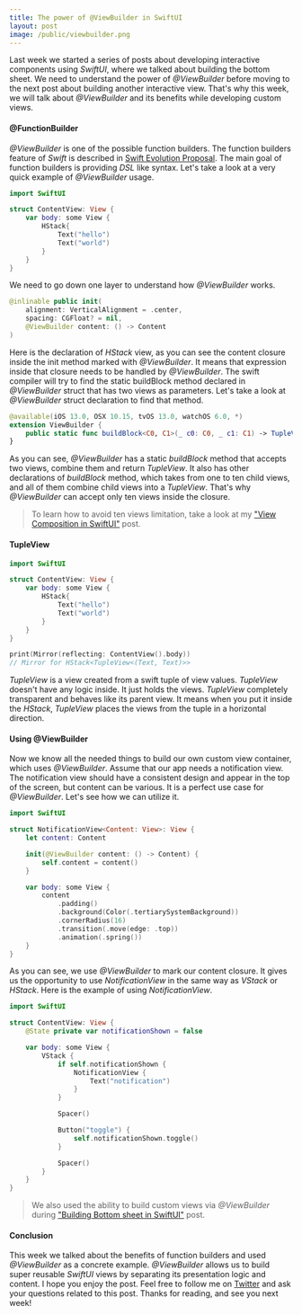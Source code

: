 ```yaml
---
title: The power of @ViewBuilder in SwiftUI
layout: post
image: /public/viewbuilder.png
---
```


Last week we started a series of posts about developing interactive components using *SwiftUI*, where we talked about building the bottom sheet. We need to understand the power of *@ViewBuilder* before moving to the next post about building another interactive view. That's why this week, we will talk about *@ViewBuilder* and its benefits while developing custom views.

#### @FunctionBuilder
*@ViewBuilder* is one of the possible function builders. The function builders feature of *Swift* is described in [Swift Evolution Proposal](https://github.com/apple/swift-evolution/blob/9992cf3c11c2d5e0ea20bee98657d93902d5b174/proposals/XXXX-function-builders.md). The main goal of function builders is providing *DSL* like syntax. Let's take a look at a very quick example of *@ViewBuilder* usage.

```swift
import SwiftUI

struct ContentView: View {
    var body: some View {
        HStack{
            Text("hello")
            Text("world")
        }
    }
}
```

We need to go down one layer to understand how *@ViewBuilder* works.

```swift
@inlinable public init(
    alignment: VerticalAlignment = .center,
    spacing: CGFloat? = nil,
    @ViewBuilder content: () -> Content
)
```

Here is the declaration of *HStack* view, as you can see the content closure inside the init method marked with *@ViewBuilder*. It means that expression inside that closure needs to be handled by *@ViewBuilder*. The swift compiler will try to find the static buildBlock method declared in *@ViewBuilder* struct that has two views as parameters. Let's take a look at *@ViewBuilder* struct declaration to find that method.

```swift
@available(iOS 13.0, OSX 10.15, tvOS 13.0, watchOS 6.0, *)
extension ViewBuilder {
    public static func buildBlock<C0, C1>(_ c0: C0, _ c1: C1) -> TupleView<(C0, C1)> where C0 : View, C1 : View
}
```

As you can see, *@ViewBuilder* has a static *buildBlock* method that accepts two views, combine them and return *TupleView*. It also has other declarations of *buildBlock* method, which takes from one to ten child views, and all of them combine child views into a *TupleView*. That's why *@ViewBuilder* can accept only ten views inside the closure.

> To learn how to avoid ten views limitation, take a look at my ["View Composition in SwiftUI"](/2019/10/30/view-composition-in-swiftui/) post.

#### TupleView
```swift
import SwiftUI

struct ContentView: View {
    var body: some View {
        HStack{
            Text("hello")
            Text("world")
        }
    }
}

print(Mirror(reflecting: ContentView().body))
// Mirror for HStack<TupleView<(Text, Text)>>
```

*TupleView* is a view created from a swift tuple of view values. *TupleView* doesn't have any logic inside. It just holds the views. *TupleView* completely transparent and behaves like its parent view. It means when you put it inside the *HStack*, *TupleView* places the views from the tuple in a horizontal direction.

#### Using @ViewBuilder
Now we know all the needed things to build our own custom view container, which uses *@ViewBuilder*. Assume that our app needs a notification view. The notification view should have a consistent design and appear in the top of the screen, but content can be various. It is a perfect use case for *@ViewBuilder*. Let's see how we can utilize it.

```swift
import SwiftUI

struct NotificationView<Content: View>: View {
    let content: Content

    init(@ViewBuilder content: () -> Content) {
        self.content = content()
    }

    var body: some View {
        content
            .padding()
            .background(Color(.tertiarySystemBackground))
            .cornerRadius(16)
            .transition(.move(edge: .top))
            .animation(.spring())
    }
}
```

As you can see, we use *@ViewBuilder* to mark our content closure. It gives us the opportunity to use *NotificationView* in the same way as *VStack* or *HStack*. Here is the example of using *NotificationView*.

```swift
import SwiftUI

struct ContentView: View {
    @State private var notificationShown = false

    var body: some View {
        VStack {
            if self.notificationShown {
                NotificationView {
                    Text("notification")
                }
            }

            Spacer()

            Button("toggle") {
                self.notificationShown.toggle()
            }

            Spacer()
        }
    }
}
```

> We also used the ability to build custom views via *@ViewBuilder* during ["Building Bottom sheet in SwiftUI"](/2019/12/11/building-bottom-sheet-in-swiftui/) post.

#### Conclusion
This week we talked about the benefits of function builders and used *@ViewBuilder* as a concrete example. *@ViewBuilder* allows us to build super reusable *SwiftUI* views by separating its presentation logic and content. I hope you enjoy the post. Feel free to follow me on [Twitter](https://twitter.com/mecid) and ask your questions related to this post. Thanks for reading, and see you next week! 